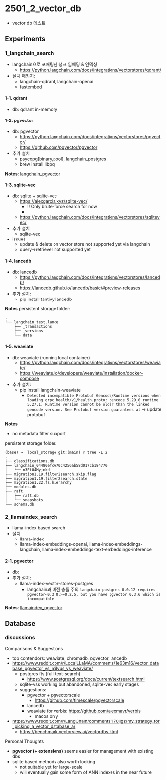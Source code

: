 # 2501_2_vector_db
* vector db 테스트

## Experiments
### 1_langchain_search
* langchain으로 포매팅한 청크 임베딩 & 인덱싱
    * https://python.langchain.com/docs/integrations/vectorstores/qdrant/
* 설치 패키지:
    * langchain-qdrant, langchain-openai
    * fastembed
#### 1-1. qdrant
* db: qdrant in-memory

#### 1-2. pgvector
* db: pgvector
    * https://python.langchain.com/docs/integrations/vectorstores/pgvector/
    * https://github.com/pgvector/pgvector
* 추가 설치
    * psycopg[binary,pool], langchain_postgres
    * brew install libpq

**Notes**: [langchain_pgvector](./langchain_pgvector.md)

#### 1-3. sqlite-vec
* db: sqlite + sqlite-vec
    * https://alexgarcia.xyz/sqlite-vec/
        * !! Only brute-force search for now
        * 
    * https://python.langchain.com/docs/integrations/vectorstores/sqlitevec/
* 추가 설치
    * sqlite-vec
* issues
    * update & delete on vector store not supported yet via langchain
    * query->retriever not supported yet

#### 1-4. lancedb
* db: lancedb
    * https://python.langchain.com/docs/integrations/vectorstores/lancedb/
    * https://lancedb.github.io/lancedb/basic/#preview-releases
* 추가 설치:
    * pip install tantivy lancedb

**Notes**
persistent storage folder:
```
.
└── langchain_test.lance
    ├── _transactions
    ├── _versions
    └── data
```

#### 1-5. weaviate
* db: weaviate (running local container)
    * https://python.langchain.com/docs/integrations/vectorstores/weaviate/
    * https://weaviate.io/developers/weaviate/installation/docker-compose
* 추가 설치:
    * pip install langchain-weaviate
        * `Detected incompatible Protobuf Gencode/Runtime versions when loading grpc_health/v1/health.proto: gencode 5.29.0 runtime 5.27.1. Runtime version cannot be older than the linked gencode version. See Protobuf version guarantees at` -> update protobuf 

**Notes**
* no metadata filter support

persistent storage folder:
```
(base) ➜  local_storage git:(main) ✗ tree -L 2
.
├── classifications.db
├── langchain_04480efc670c4256ab58d017cb184770
│   └── n3Et04Myjnkd
├── migration1.19.filter2search.skip.flag
├── migration1.19.filter2search.state
├── migration1.22.fs.hierarchy
├── modules.db
├── raft
│   ├── raft.db
│   └── snapshots
└── schema.db
```

### 2_llamaindex_search
* llama-index based search
* 설치
    * llama-index
    * llama-index-embeddings-openai, llama-index-embeddings-langchain, llama-index-embeddings-text-embeddings-inference

#### 2-1. pgvector
* db:
* 추가 설치:
    * llama-index-vector-stores-postgres
        * langchain과 버전 충돌 주의 `langchain-postgres 0.0.12 requires pgvector<0.3.0,>=0.2.5, but you have pgvector 0.3.6 which is incompatible.`

**Notes**: [llamaindex_pgvector](./llamaindex_pgvector.md)

## Database
### discussions
Comparisons & Suggestions
* top contendors: weaviate, chromadb, pgvector, lancedb
* https://www.reddit.com/r/LocalLLaMA/comments/1e63m16/vector_database_pgvector_vs_milvus_vs_weaviate/
    * postgres fts (full-text-search)
        * https://www.postgresql.org/docs/current/textsearch.html
    * sqlite-vss working but abandoned, sqlite-vec early stages
    * suggestions:
        * pgvector + pgvectorscale
            * https://github.com/timescale/pgvectorscale
        * lancedb
        * weaviate for verbis: https://github.com/alexmavr/verbis
            * macos only
* https://www.reddit.com/r/LangChain/comments/170jigz/my_strategy_for_picking_a_vector_database_a/
    * https://benchmark.vectorview.ai/vectordbs.html

Personal Thoughts
* **pgvector (+ extensions)** seems easier for management with existing dbs
* sqlite based methods also worth looking
    * not suitable yet for large-scale
    * will eventually gain some form of ANN indexes in the near future
